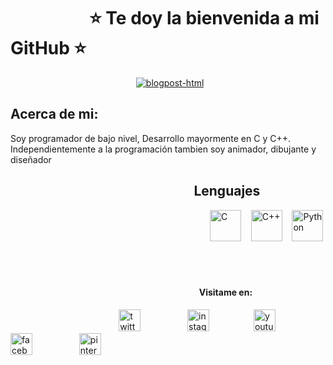 #                    ⭐️ Te doy la bienvenida a mi GitHub ⭐️
                                                    [<a href="https://www.youtube.com/channel/UCHJiiKBhmjGY8jkZYBZ8pHA?view_as=subscriber"><img src="https://media.giphy.com/media/L2Yd6Z1cYAnPl5sPae/giphy.gif" alt="blogpost-html" border="0"></a>](https://media.giphy.com/media/L2Yd6Z1cYAnPl5sPae/giphy.gif)  
## Acerca de mi:
Soy programador de bajo nivel, Desarrollo mayormente en C y C++.
Independientemente a la programaci&oacute;n tambien soy animador, dibujante y diseñador

##                                                            Lenguajes
                                                                                  [<a href="https://github.com/NekoShooter?tab=repositories&q=&type=&language="><img src="https://i.ibb.co/1Q10GFX/C.png" alt="C" width='50'></a>]()    [<a href="https://github.com/NekoShooter?tab=repositories&q=&type=&language="><img src="https://i.ibb.co/hd3yP7D/C.png" alt="C++" width='50'></a>]()    [<a href="https://github.com/NekoShooter?tab=repositories&q=&type=&language="><img src="https://i.ibb.co/Zd4fwqL/Python.png" alt="Python" width='50'></a>]()  
<br /><br /><br />
####                                                                                             Visitame en:  
                                             [<a href="https://twitter.com/Marco_Animacion"><img src="https://i.ibb.co/sQT8BQ9/twitter.png" alt="twitter" width='35'></a>]()                   [<a href="https://www.instagram.com/marcoantonio_m_a/"><img src="https://i.ibb.co/pdvSkpf/insta.png" alt="instagram" width='35'></a>]()                   [<a href="https://www.youtube.com/channel/UCHJiiKBhmjGY8jkZYBZ8pHA?view_as=subscriber"><img src="https://i.ibb.co/VTSwQkK/youtu.png" alt="youtube" width='35'></a>]()                    [<a href="https://www.facebook.com/MarcoAnGM"><img src="https://i.ibb.co/TcHr6Dg/face.png" alt="facebook" width='35'></a>]()                    [<a href="https://www.pinterest.com/marco_antonio_animacion"><img src="https://i.ibb.co/m0WNNhm/pinteres.pngg" alt="pinterest" width='35'></a>]()

<!--
**NekoShooter/NekoShooter** is a ✨ _special_ ✨ repository because its `README.md` (this file) appears on your GitHub profile.

Here are some ideas to get you started:

- 🔭 I’m currently working on ...
- 🌱 I’m currently learning ...
- 👯 I’m looking to collaborate on ...
- 🤔 I’m looking for help with ...
- 💬 Ask me about ...
- 📫 How to reach me: ...
- 😄 Pronouns: ...
- ⚡ Fun fact: ...
-->
